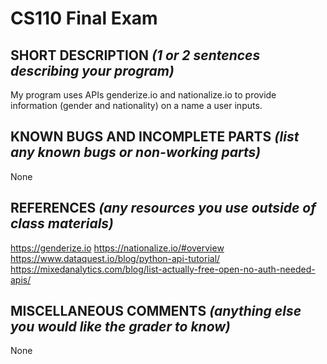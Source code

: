 # CS110 Final Exam

## SHORT DESCRIPTION *(1 or 2 sentences describing your program)*

My program uses APIs genderize.io and nationalize.io to provide information (gender and nationality) on a name a user inputs. 

## KNOWN BUGS AND INCOMPLETE PARTS *(list any known bugs or non-working parts)*

None

## REFERENCES *(any resources you use outside of class materials)*

https://genderize.io
https://nationalize.io/#overview
https://www.dataquest.io/blog/python-api-tutorial/
https://mixedanalytics.com/blog/list-actually-free-open-no-auth-needed-apis/

## MISCELLANEOUS COMMENTS *(anything else you would like the grader to know)*

None